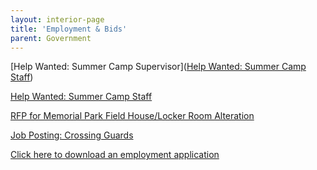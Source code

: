 ```yaml
---
layout: interior-page
title: 'Employment & Bids'
parent: Government
---
```


[Help Wanted: Summer Camp Supervisor]([Help Wanted: Summer Camp Staff](https://storage.googleapis.com/static.rutherford-nj.com/finance/Employment/2019%20Rec%20Summer%20Camp%20Staff%20Ad.pdf))

[Help Wanted: Summer Camp Staff](https://storage.googleapis.com/static.rutherford-nj.com/finance/Employment/2019%20Rec%20Summer%20Camp%20Staff%20Ad.pdf)

[RFP for Memorial Park Field House/Locker Room Alteration](https://storage.googleapis.com/static.rutherford-nj.com/finance/Employment/12.18.20%20Advertisement%20for%20Bids%20Memorial%20Field%20House.pdf)

[Job Posting: Crossing Guards](https://storage.googleapis.com/static.rutherford-nj.com/finance/Employment/GUARDS.pdf)

[Click here to download an employment application](https://storage.googleapis.com/static.rutherford-nj.com/borough-clerk/permits-licenses/Employment%20Application.pdf)
